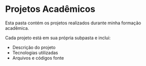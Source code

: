 # Projetos Acadêmicos

Esta pasta contém os projetos realizados durante minha formação acadêmica.

Cada projeto está em sua própria subpasta e inclui:

- Descrição do projeto
- Tecnologias utilizadas
- Arquivos e códigos fonte
